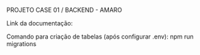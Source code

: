 PROJETO CASE 01 / BACKEND - AMARO

Link da documentação:

Comando para criação de tabelas (após configurar .env): npm run migrations
